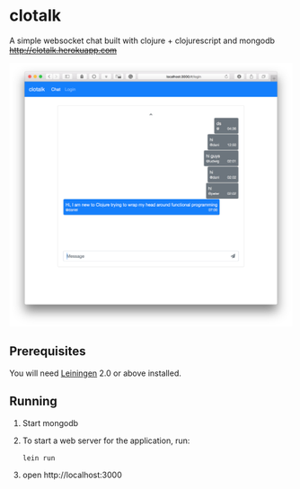 # clotalk

A simple websocket chat built with clojure + clojurescript and mongodb 
~~http://clotalk.herokuapp.com~~

![screenshot](screenshot.png)

## Prerequisites

You will need [Leiningen][1] 2.0 or above installed.

[1]: https://github.com/technomancy/leiningen	"Leiningen"
[2]: https://www.mongodb.com	"MongoDB"

## Running

1. Start mongodb

2. To start a web server for the application, run:

   ```
   lein run
   ```

3. open http://localhost:3000